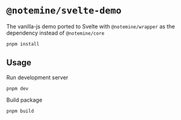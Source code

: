 # `@notemine/svelte-demo` 

The vanilla-js demo ported to Svelte with `@notemine/wrapper` as the dependency instead of `@notemine/core` 

```
pnpm install
```

## Usage
Run development server 
```
pnpm dev
```

Build package
```
pnpm build
```